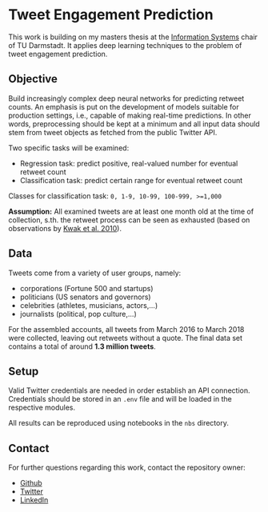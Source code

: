 # Tweet Engagement Prediction

This work is building on my masters thesis at the [Information Systems](https://www.is.tu-darmstadt.de/fachgebiet_is/index.en.jsp) chair
of TU Darmstadt.
It applies deep learning techniques to the problem of tweet engagement prediction.

## Objective

Build increasingly complex deep neural networks for predicting retweet counts.
An emphasis is put on the development of models suitable for production settings,
i.e., capable of making real-time predictions.
In other words, preprocessing should be kept at a minimum and all input data should
stem from tweet objects as fetched from the public Twitter API.

Two specific tasks will be examined:
* Regression task: predict positive, real-valued number for eventual retweet count
* Classification task: predict certain range for eventual retweet count

Classes for classification task: `0, 1-9, 10-99, 100-999, >=1,000`

**Assumption:** All examined tweets are at least one month old at the time of
collection, s.th. the retweet process can be seen as exhausted (based on observations by [Kwak et al. 2010](https://www.cs.bgu.ac.il/~snean151/wiki.files/22-WhatisTwitterASocialNetworkOrANewsMedia.pdf)).

## Data

Tweets come from a variety of user groups, namely:
* corporations (Fortune 500 and startups)
* politicians (US senators and governors)
* celebrities (athletes, musicians, actors,...)
* journalists (political, pop culture,...)

For the assembled accounts, all tweets from March 2016 to March 2018 were collected,
leaving out retweets without a quote.
The final data set contains a total of around **1.3 million tweets**.

## Setup

Valid Twitter credentials are needed in order establish an API connection.
Credentials should be stored in an `.env` file and will be loaded in the
respective modules.

All results can be reproduced using notebooks in the `nbs` directory.

## Contact

For further questions regarding this work, contact the repository owner:
* [Github](https://github.com/felixpeters)
* [Twitter](https://twitter.com/_fpeters)
* [LinkedIn](https://www.linkedin.com/in/petersfelix/)
